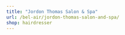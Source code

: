 ```yaml
---
title: "Jordon Thomas Salon & Spa"
url: /bel-air/jordon-thomas-salon-and-spa/
shop: hairdresser
---
```

